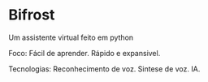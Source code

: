 # Bifrost
Um assistente virtual feito em python

Foco:
    Fácil de aprender.
    Rápido e expansivel.

Tecnologias:
    Reconhecimento de voz.
    Sintese de voz.
    IA.
